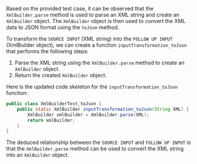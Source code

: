 Based on the provided test case, it can be observed that the `XmlBuilder.parse` method is used to parse an XML string and create an `XmlBuilder` object. The `XmlBuilder` object is then used to convert the XML data to JSON format using the `toJson` method.

To transform the `SOURCE INPUT` (XML string) into the `FOLLOW UP INPUT` (XmlBuilder object), we can create a function `inputTransformation_toJson` that performs the following steps:

1. Parse the XML string using the `XmlBuilder.parse` method to create an `XmlBuilder` object.
2. Return the created `XmlBuilder` object.

Here is the updated code skeleton for the `inputTransformation_toJson` function:

```java
public class XmlBuilderTest_toJson {
    public static XmlBuilder inputTransformation_toJson(String XML) {
        XmlBuilder xmlBuilder = XmlBuilder.parse(XML);
        return xmlBuilder;
    }
}
```

The deduced relationship between the `SOURCE INPUT` and `FOLLOW UP INPUT` is that the `XmlBuilder.parse` method can be used to convert the XML string into an `XmlBuilder` object.